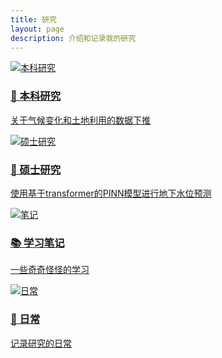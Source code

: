 ```yaml
---
title: 研究
layout: page
description: 介绍和记录我的研究
---
```


<div class="cards">

  <div class="card">
    <a href="/categories/research/本科研究/">
      <img src="/images/travel.jpg" alt="本科研究">
      <div class="card-body">
        <h3>📕 本科研究</h3>
        <p>关于气候变化和土地利用的数据下推</p>
      </div>
    </a>
  </div>

  <div class="card">
    <a href="/categories/research/硕士研究/">
      <img src="/images/boardgame.png" alt="硕士研究">
      <div class="card-body">
        <h3>📗 硕士研究</h3>
        <p>使用基于transformer的PINN模型进行地下水位预测</p>
      </div>
    </a>
  </div>

  <div class="card">
    <a href="/categories/research/学习笔记/">
      <img src="/images/studynotes.png" alt="笔记">
      <div class="card-body">
        <h3>📚 学习笔记</h3>
        <p>一些奇奇怪怪的学习</p>
      </div>
    </a>
  </div>

  <div class="card">
    <a href="/categories/research/日常/">
      <img src="/images/life.png" alt="日常">
      <div class="card-body">
        <h3>🌿 日常</h3>
        <p>记录研究的日常</p>
      </div>
    </a>
  </div>

</div>
